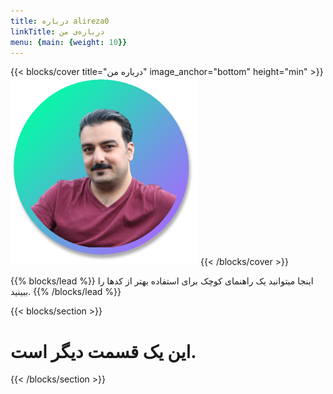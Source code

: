 ```yaml
---
title: درباره alireza0
linkTitle: درباره‌ی من
menu: {main: {weight: 10}}
---
```


{{< blocks/cover title="درباره من" image_anchor="bottom" height="min" >}}
<img src="alireza.png" />
{{< /blocks/cover >}}

{{% blocks/lead %}}
اینجا میتوانید یک راهنمای کوچک برای استفاده بهتر از کدها را ببینید.
{{% /blocks/lead %}}

{{< blocks/section >}}
  <h1 class="text-center">این یک قسمت دیگر است.</h1>
{{< /blocks/section >}}
